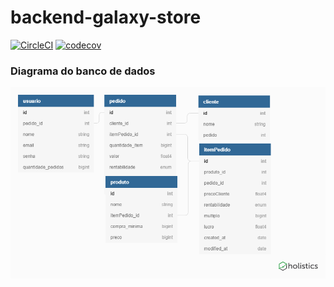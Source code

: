 ﻿# backend-galaxy-store

[![CircleCI](https://circleci.com/gh/Yanhenning/backend-mercos/tree/master.svg?style=svg&circle-token=fe7d4f862a7cfbb0c50559ed28d174fb05f34a33)](https://circleci.com/gh/Yanhenning/backend-mercos/tree/master)
[![codecov](https://codecov.io/gh/Yanhenning/backend-mercos/branch/master/graph/badge.svg)](https://codecov.io/gh/Yanhenning/backend-mercos)
### Diagrama do banco de dados

![dbdiagram](/assets/mercos-diagram.PNG)
